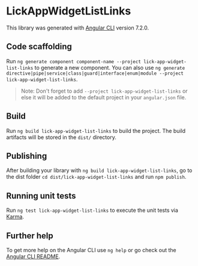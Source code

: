 # LickAppWidgetListLinks

This library was generated with [Angular CLI](https://github.com/angular/angular-cli) version 7.2.0.

## Code scaffolding

Run `ng generate component component-name --project lick-app-widget-list-links` to generate a new component. You can also use `ng generate directive|pipe|service|class|guard|interface|enum|module --project lick-app-widget-list-links`.
> Note: Don't forget to add `--project lick-app-widget-list-links` or else it will be added to the default project in your `angular.json` file. 

## Build

Run `ng build lick-app-widget-list-links` to build the project. The build artifacts will be stored in the `dist/` directory.

## Publishing

After building your library with `ng build lick-app-widget-list-links`, go to the dist folder `cd dist/lick-app-widget-list-links` and run `npm publish`.

## Running unit tests

Run `ng test lick-app-widget-list-links` to execute the unit tests via [Karma](https://karma-runner.github.io).

## Further help

To get more help on the Angular CLI use `ng help` or go check out the [Angular CLI README](https://github.com/angular/angular-cli/blob/master/README.md).
